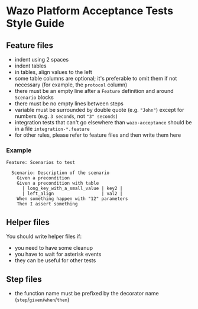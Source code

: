 # Wazo Platform Acceptance Tests Style Guide

## Feature files

* indent using 2 spaces
* indent tables
* in tables, align values to the left
* some table columns are optional; it's preferable to omit them if not necessary (for example, the `protocol` column)
* there must be an empty line after a `Feature` definition and around `Scenario` blocks
* there must be no empty lines between steps
* variable must be surrounded by double quote (e.g. `"John"`) except for numbers (e.g. `3 seconds`, not `"3" seconds`)
* integration tests that can't go elsewhere than `wazo-acceptance` should be in a file `integration-*.feature`
* for other rules, please refer to feature files and then write them here

### Example

```gherkin
Feature: Scenarios to test

  Scenario: Description of the scenario
    Given a precondition
    Given a precondition with table
      | long_key_with_a_small_value | key2 |
      | left_align                  | val2 |
    When something happen with "12" parameters
    Then I assert something
```

## Helper files

You should write helper files if:
* you need to have some cleanup
* you have to wait for asterisk events
* they can be useful for other tests

## Step files

* the function name must be prefixed by the decorator name (`step`/`given`/`when`/`then`)
